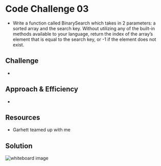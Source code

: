 # Code Challenge 03

- Write a function called BinarySearch which takes in 2 parameters: a sorted array and the search key. Without utilizing any of the built-in methods available to your language, return the index of the array’s element that is equal to the search key, or -1 if the element does not exist.

## Challenge

- 

## Approach & Efficiency

- 

## Resources

- Garhett teamed up with me 

## Solution

![whiteboard image](/assets/)
